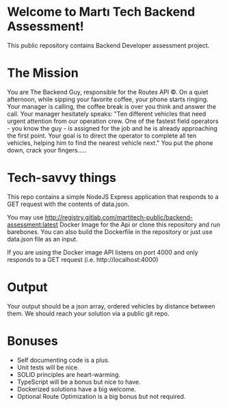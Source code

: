 # Welcome to Martı Tech Backend Assessment!

This public repository contains Backend Developer assessment project. 

# The Mission

You are The Backend Guy, responsible for the Routes API ©. On a quiet afternoon, while sipping your favorite coffee, your phone starts ringing. Your manager is calling, the coffee break is over you think and answer the call. 
Your manager hesitately speaks: 
"Ten different vehicles that need urgent attention from our operation crew. One of the fastest field operators - you know the guy - is assigned for the job and he is already approaching the first point. Your goal is to direct the operator to complete all ten vehicles, helping him to find the nearest vehicle next."
You put the phone down, crack your fingers.....

# Tech-savvy things
This repo contains a simple NodeJS Express application that responds to a GET request with the contents of data.json. 

You may use http://registry.gitlab.com/martitech-public/backend-assessment:latest Docker Image for the Api or clone this repository and run barebones. You can also build the Dockerfile in the repository or just use data.json file as an input.

If you are using the Docker image API listens on port 4000 and only responds to a GET request (i.e. http://localhost:4000)

# Output
Your output should be a json array, ordered vehicles by distance between them. 
We should reach your solution via a public git repo.

# Bonuses
- Self documenting code is a plus.
- Unit tests will be nice.
- SOLID principles are heart-warming.
- TypeScript will be a bonus but nice to have.
- Dockerized solutions have a big welcome.
- Optional Route Optimization is a big bonus but not required.

